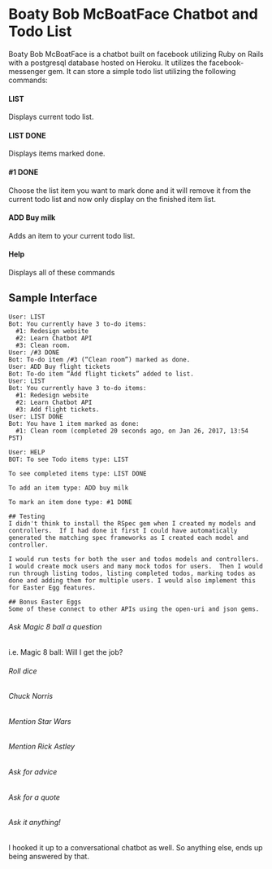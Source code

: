 # Boaty Bob McBoatFace Chatbot and Todo List

Boaty Bob McBoatFace is a chatbot built on facebook utilizing Ruby on Rails with a postgresql database hosted on Heroku. It utilizes the facebook-messenger gem. It can store a simple todo list utilizing the following commands:

#### LIST
Displays current todo list.

#### LIST DONE
Displays items marked done.

#### #1 DONE
Choose the list item you want to mark done and it will remove it from the current todo list and now only display on the finished item list.  

#### ADD Buy milk
Adds an item to your current todo list.  

#### Help
Displays all of these commands

## Sample Interface
```text
User: LIST
Bot: You currently have 3 to-do items:
  #1: Redesign website
  #2: Learn Chatbot API
  #3: Clean room.
User: /#3 DONE
Bot: To-do item /#3 (“Clean room”) marked as done.
User: ADD Buy flight tickets
Bot: To-do item “Add flight tickets” added to list.
User: LIST
Bot: You currently have 3 to-do items:
  #1: Redesign website
  #2: Learn Chatbot API
  #3: Add flight tickets.
User: LIST DONE
Bot: You have 1 item marked as done:
  #1: Clean room (completed 20 seconds ago, on Jan 26, 2017, 13:54 PST)

User: HELP
BOT: To see Todo items type: LIST

To see completed items type: LIST DONE

To add an item type: ADD buy milk

To mark an item done type: #1 DONE

## Testing
I didn't think to install the RSpec gem when I created my models and controllers.  If I had done it first I could have automatically generated the matching spec frameworks as I created each model and controller.  

I would run tests for both the user and todos models and controllers.  I would create mock users and many mock todos for users.  Then I would run through listing todos, listing completed todos, marking todos as done and adding them for multiple users. I would also implement this for Easter Egg features.  

## Bonus Easter Eggs
Some of these connect to other APIs using the open-uri and json gems.  
```
###### Ask Magic 8 ball a question
i.e. Magic 8 ball: Will I get the job?

###### Roll dice

###### Chuck Norris

###### Mention Star Wars

###### Mention Rick Astley

###### Ask for advice

###### Ask for a quote

######  Ask it anything!  
I hooked it up to a conversational chatbot as well.  So anything else, ends up being answered by that.  
